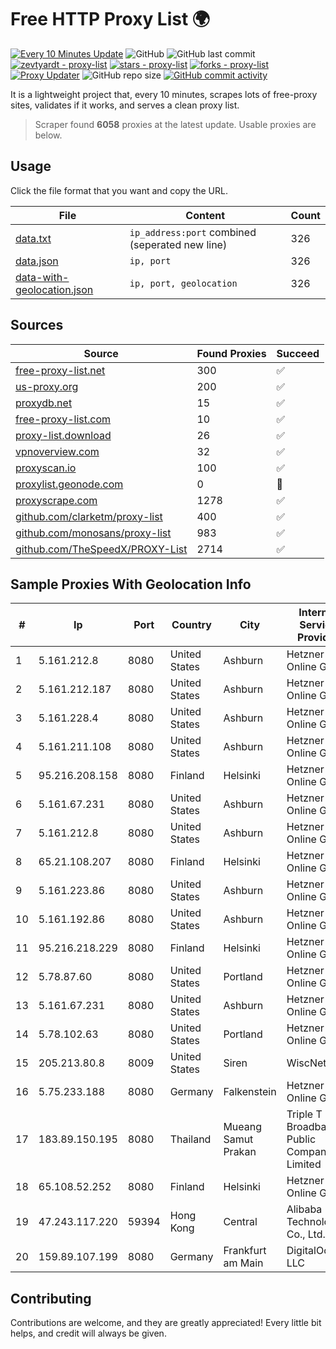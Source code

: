
# Free HTTP Proxy List 🌍

[![Every 10 Minutes Update](https://github.com/mertguvencli/http-proxy-list/actions/workflows/main.yml/badge.svg?branch=main)](https://github.com/mertguvencli/http-proxy-list/actions/workflows/main.yml)
![GitHub](https://img.shields.io/github/license/mertguvencli/http-proxy-list)
![GitHub last commit](https://img.shields.io/github/last-commit/mertguvencli/http-proxy-list)
[![zevtyardt - proxy-list](https://img.shields.io/static/v1?label=zevtyardt&message=proxy-list&color=blue&logo=github)](https://github.com/zevtyardt/proxy-list "Go to GitHub repo")
[![stars - proxy-list](https://img.shields.io/github/stars/zevtyardt/proxy-list?style=social)](https://github.com/zevtyardt/proxy-list)
[![forks - proxy-list](https://img.shields.io/github/forks/zevtyardt/proxy-list?style=social)](https://github.com/zevtyardt/proxy-list)
[![Proxy Updater](https://github.com/zevtyardt/proxy-list/workflows/Proxy%20Updater/badge.svg)](https://github.com/zevtyardt/proxy-list/actions?query=workflow:"Proxy+Updater")
![GitHub repo size](https://img.shields.io/github/repo-size/zevtyardt/proxy-list)
[![GitHub commit activity](https://img.shields.io/github/commit-activity/m/zevtyardt/proxy-list?logo=commits)](https://github.com/zevtyardt/proxy-list/commits/main)

It is a lightweight project that, every 10 minutes, scrapes lots of free-proxy sites, validates if it works, and serves a clean proxy list.

> Scraper found **6058** proxies at the latest update. Usable proxies are below.

## Usage

Click the file format that you want and copy the URL.

|File|Content|Count|
|----|-------|-----|
|[data.txt](https://raw.githubusercontent.com/mertguvencli/http-proxy-list/main/proxy-list/data.txt)|`ip_address:port` combined (seperated new line)|326|
|[data.json](https://raw.githubusercontent.com/mertguvencli/http-proxy-list/main/proxy-list/data.json)|`ip, port`|326|
|[data-with-geolocation.json](https://raw.githubusercontent.com/mertguvencli/http-proxy-list/main/proxy-list/data-with-geolocation.json)|`ip, port, geolocation`|326|

## Sources

|Source|Found Proxies|Succeed|
|------|-------------|-------|
|[free-proxy-list.net](https://free-proxy-list.net)|300|✅|
|[us-proxy.org](https://www.us-proxy.org)|200|✅|
|[proxydb.net](http://proxydb.net)|15|✅|
|[free-proxy-list.com](https://free-proxy-list.com/?page=&port=&type%5B%5D=http&type%5B%5D=https&up_time=0&search=Search)|10|✅|
|[proxy-list.download](https://www.proxy-list.download/HTTP)|26|✅|
|[vpnoverview.com](https://vpnoverview.com/privacy/anonymous-browsing/free-proxy-servers)|32|✅|
|[proxyscan.io](https://www.proxyscan.io)|100|✅|
|[proxylist.geonode.com](https://proxylist.geonode.com/api/proxy-list?limit=300&page=1&sort_by=lastChecked&sort_type=desc&protocols=http,https)|0|🚫|
|[proxyscrape.com](https://api.proxyscrape.com/v2/?request=displayproxies&protocol=http&timeout=10000&country=all&ssl=all&anonymity=all)|1278|✅|
|[github.com/clarketm/proxy-list](https://raw.githubusercontent.com/clarketm/proxy-list/master/proxy-list-raw.txt)|400|✅|
|[github.com/monosans/proxy-list](https://raw.githubusercontent.com/monosans/proxy-list/main/proxies/http.txt)|983|✅|
|[github.com/TheSpeedX/PROXY-List](https://raw.githubusercontent.com/TheSpeedX/PROXY-List/master/http.txt)|2714|✅|


## Sample Proxies With Geolocation Info

|#|Ip|Port|Country|City|Internet Service Provider|
|-|--|----|-------|----|-------------------------|
|1|5.161.212.8|8080|United States|Ashburn|Hetzner Online GmbH|
|2|5.161.212.187|8080|United States|Ashburn|Hetzner Online GmbH|
|3|5.161.228.4|8080|United States|Ashburn|Hetzner Online GmbH|
|4|5.161.211.108|8080|United States|Ashburn|Hetzner Online GmbH|
|5|95.216.208.158|8080|Finland|Helsinki|Hetzner Online GmbH|
|6|5.161.67.231|8080|United States|Ashburn|Hetzner Online GmbH|
|7|5.161.212.8|8080|United States|Ashburn|Hetzner Online GmbH|
|8|65.21.108.207|8080|Finland|Helsinki|Hetzner Online GmbH|
|9|5.161.223.86|8080|United States|Ashburn|Hetzner Online GmbH|
|10|5.161.192.86|8080|United States|Ashburn|Hetzner Online GmbH|
|11|95.216.218.229|8080|Finland|Helsinki|Hetzner Online GmbH|
|12|5.78.87.60|8080|United States|Portland|Hetzner Online GmbH|
|13|5.161.67.231|8080|United States|Ashburn|Hetzner Online GmbH|
|14|5.78.102.63|8080|United States|Portland|Hetzner Online GmbH|
|15|205.213.80.8|8009|United States|Siren|WiscNet|
|16|5.75.233.188|8080|Germany|Falkenstein|Hetzner Online GmbH|
|17|183.89.150.195|8080|Thailand|Mueang Samut Prakan|Triple T Broadband Public Company Limited|
|18|65.108.52.252|8080|Finland|Helsinki|Hetzner Online GmbH|
|19|47.243.117.220|59394|Hong Kong|Central|Alibaba (US) Technology Co., Ltd.|
|20|159.89.107.199|8080|Germany|Frankfurt am Main|DigitalOcean, LLC|



## Contributing

Contributions are welcome, and they are greatly appreciated! Every
little bit helps, and credit will always be given.

